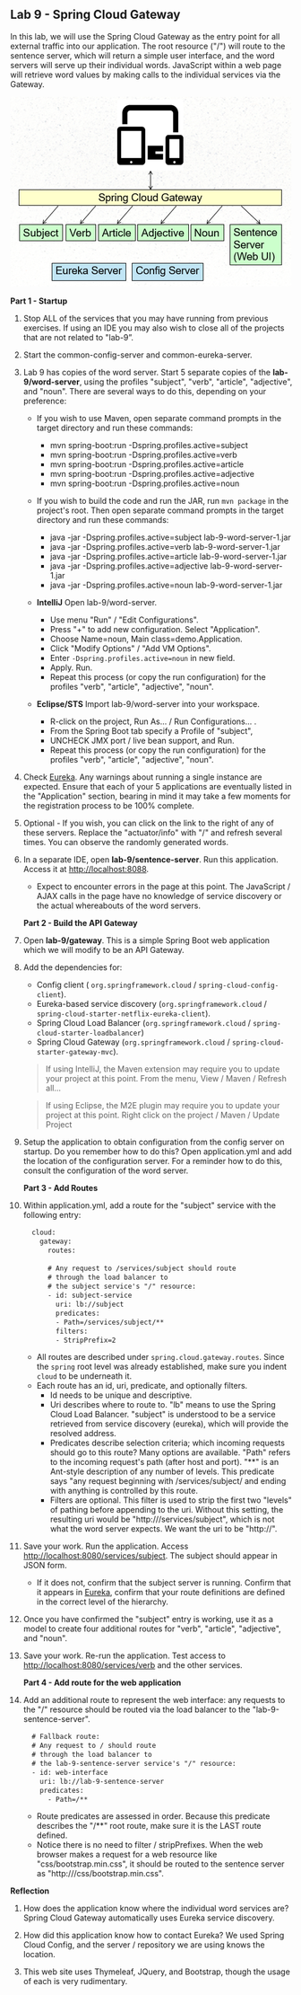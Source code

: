 ## Lab 9 - Spring Cloud Gateway

In this lab, we will use the Spring Cloud Gateway as the entry point for all external traffic into our application.  The root resource ("/") will route to the sentence server, which will return a simple user interface, and the word servers will serve up their individual words.  JavaScript within a web page will retrieve word values by making calls to the individual services via the Gateway.   

![API Gateway Architecture](./lab-9-architecture.png "Lab 9 Architecture")



  **Part 1 - Startup**

1.  Stop ALL of the services that you may have running from previous exercises.  If using an IDE you may also wish to close all of the projects that are not related to "lab-9”.

1.  Start the common-config-server and common-eureka-server.  

1.  Lab 9 has copies of the word server.  Start 5 separate copies of the **lab-9/word-server**, using the profiles "subject", "verb", "article", "adjective", and "noun".  There are several ways to do this, depending on your preference:

    - If you wish to use Maven, open separate command prompts in the target directory and run these commands:
      - mvn spring-boot:run -Dspring.profiles.active=subject
      - mvn spring-boot:run -Dspring.profiles.active=verb
      - mvn spring-boot:run -Dspring.profiles.active=article
      - mvn spring-boot:run -Dspring.profiles.active=adjective
      - mvn spring-boot:run -Dspring.profiles.active=noun

    - If you wish to build the code and run the JAR, run `mvn package` in the project's root.  Then open separate command prompts in the target directory and run these commands:
      - java -jar -Dspring.profiles.active=subject   lab-9-word-server-1.jar 
      - java -jar -Dspring.profiles.active=verb      lab-9-word-server-1.jar 
      - java -jar -Dspring.profiles.active=article   lab-9-word-server-1.jar 
      - java -jar -Dspring.profiles.active=adjective lab-9-word-server-1.jar 
      - java -jar -Dspring.profiles.active=noun      lab-9-word-server-1.jar 

    - **IntelliJ** Open lab-9/word-server.  
      * Use menu "Run" / "Edit Configurations".  
      * Press "+" to add new configuration. Select "Application".  
      * Choose Name=noun, Main class=demo.Application.  
      * Click "Modify Options" / "Add VM Options".  
      * Enter `-Dspring.profiles.active=noun` in new field.
      * Apply.  Run.  
      * Repeat this process (or copy the run configuration) for the profiles "verb", "article", "adjective", "noun".

    - **Eclipse/STS** Import lab-9/word-server into your workspace.
      * R-click on the project, Run As... / Run Configurations... .
      * From the Spring Boot tab specify a Profile of "subject", 
      * UNCHECK JMX port / live bean support, and Run.  
      * Repeat this process (or copy the run configuration) for the profiles "verb", "article", "adjective", "noun".

1.  Check [Eureka](http://localhost:8010).   Any warnings about running a single instance are expected.  Ensure that each of your 5 applications are eventually listed in the "Application" section, bearing in mind it may take a few moments for the registration process to be 100% complete.	

1.  Optional - If you wish, you can click on the link to the right of any of these servers.  Replace the "actuator/info" with "/" and refresh several times.  You can observe the randomly generated words.  

1.  In a separate IDE, open **lab-9/sentence-server**.  Run this application.  Access it at [http://localhost:8088](http://localhost:8088).  
    * Expect to encounter errors in the page at this point.  The JavaScript / AJAX calls in the page have no knowledge of service discovery or the actual whereabouts of the word servers.
    

    **Part 2 - Build the API Gateway**

1.  Open **lab-9/gateway**.  This is a simple Spring Boot web application which we will modify to be an API Gateway.

1.  Add the dependencies for:
    * Config client ( `org.springframework.cloud` / `spring-cloud-config-client`).
    * Eureka-based service discovery (`org.springframework.cloud` / `spring-cloud-starter-netflix-eureka-client`).
    * Spring Cloud Load Balancer (`org.springframework.cloud` / `spring-cloud-starter-loadbalancer`)
    * Spring Cloud Gateway (`org.springframework.cloud` / `spring-cloud-starter-gateway-mvc`).

    >  If using IntelliJ, the Maven extension may require you to update your project at this point.  From the menu, View / Maven / Refresh all...

    >  If using Eclipse, the M2E plugin may require you to update your project at this point.  Right click on the project / Maven / Update Project

1.  Setup the application to obtain configuration from the config server on startup.  Do you remember how to do this?  Open application.yml and add the location of the configuration server.  For a reminder how to do this, consult the configuration of the word server.

    **Part 3 - Add Routes**

1.  Within application.yml, add a route for the "subject" service with the following entry:

    ```
      cloud:
        gateway:
          routes:

          # Any request to /services/subject should route
          # through the load balancer to
          # the subject service's "/" resource:
          - id: subject-service
            uri: lb://subject
            predicates:
            - Path=/services/subject/**
            filters:
            - StripPrefix=2
    ```

    * All routes are described under `spring.cloud.gateway.routes`.  Since the `spring` root level was already established, make sure you indent `cloud` to be underneath it.
    * Each route has an id, uri, predicate, and optionally filters.
      * Id needs to be unique and descriptive.
      * Uri describes where to route to.  "lb" means to use the Spring Cloud Load Balancer.  "subject" is understood to be a service retrieved from service discovery (eureka), which will provide the resolved address.
      * Predicates describe selection criteria; which incoming requests should go to this route?  Many options are available.  "Path" refers to the incoming request's path (after host and port).  "**" is an Ant-style description of any number of levels.  This predicate says "any request beginning with /services/subject/ and ending with anything is controlled by this route.
      * Filters are optional.  This filter is used to strip the first two "levels" of pathing before appending to the uri.  Without this setting, the resulting uri would be "http://<subject-server-and-port>/services/subject", which is not what the word server expects.  We want the uri to be "http://<subject-server-and-port>".

1.  Save your work.  Run the application.  Access [http://localhost:8080/services/subject](http://localhost:8080/services/subject).  The subject should appear in JSON form.
    * If it does not, confirm that the subject server is running.  Confirm that it appears in [Eureka](http://localhost:8010), confirm that your route definitions are defined in the correct level of the hierarchy.

1.  Once you have confirmed the "subject" entry is working, use it as a model to create four additional routes for "verb", "article", "adjective", and "noun".    

1.  Save your work.  Re-run the application.  Test access to [http://localhost:8080/services/verb](http://localhost:8080/services/verb) and the other services.


    **Part 4 - Add route for the web application**  
    
1.  Add an additional route to represent the web interface: any requests to the "/" resource should be routed via the load balancer to the "lab-9-sentence-server".

    ```
      # Fallback route:
      # Any request to / should route
      # through the load balancer to
      # the lab-9-sentence-server service's "/" resource:
      - id: web-interface
        uri: lb://lab-9-sentence-server
        predicates:
          - Path=/**

    ```
    * Route predicates are assessed in order.  Because this predicate describes the "/**" root route, make sure it is the LAST route defined.
    * Notice there is no need to filter / stripPrefixes.  When the web browser makes a request for a web resource like "css/bootstrap.min.css", it should be routed to the sentence server as "http://<sentence-server-and-port>/css/bootstrap.min.css".

**Reflection**

1.  How does the application know where the individual word services are?  Spring Cloud Gateway automatically uses Eureka service discovery.

1.  How did this application know how to contact Eureka?  We used Spring Cloud Config, and the server / repository we are using knows the location.

1.  This web site uses Thymeleaf, JQuery, and Bootstrap, though the usage of each is very rudimentary.  